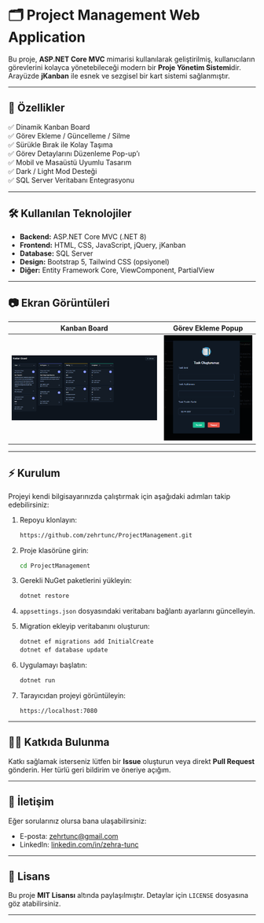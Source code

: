 # 🗂️ Project Management Web Application

Bu proje, **ASP.NET Core MVC** mimarisi kullanılarak geliştirilmiş, kullanıcıların görevlerini kolayca yönetebileceği modern bir **Proje Yönetim Sistemi**dir. Arayüzde **jKanban** ile esnek ve sezgisel bir kart sistemi sağlanmıştır.

---

## 🚀 Özellikler

✅ Dinamik Kanban Board  
✅ Görev Ekleme / Güncelleme / Silme  
✅ Sürükle Bırak ile Kolay Taşıma  
✅ Görev Detaylarını Düzenleme Pop-up’ı  
✅ Mobil ve Masaüstü Uyumlu Tasarım  
✅ Dark / Light Mod Desteği  
✅ SQL Server Veritabanı Entegrasyonu  

---

## 🛠️ Kullanılan Teknolojiler

- **Backend:** ASP.NET Core MVC (.NET 8)
- **Frontend:** HTML, CSS, JavaScript, jQuery, jKanban
- **Database:** SQL Server
- **Design:** Bootstrap 5, Tailwind CSS (opsiyonel)
- **Diğer:** Entity Framework Core, ViewComponent, PartialView

---

## 📷 Ekran Görüntüleri

| Kanban Board | Görev Ekleme Popup |
|--------------|--------------------|
| ![Kanban](ProjectManagement/wwwroot/images/screenshots/Kanban.png) | ![Popup](ProjectManagement/wwwroot/images/screenshots/Add_Task_popup.png) |

---

## ⚡ Kurulum

Projeyi kendi bilgisayarınızda çalıştırmak için aşağıdaki adımları takip edebilirsiniz:

1. Repoyu klonlayın:
    ```bash
    https://github.com/zehrtunc/ProjectManagement.git
    ```

2. Proje klasörüne girin:
    ```bash
    cd ProjectManagement
    ```

3. Gerekli NuGet paketlerini yükleyin:
    ```bash
    dotnet restore
    ```

4. `appsettings.json` dosyasındaki veritabanı bağlantı ayarlarını güncelleyin.

5. Migration ekleyip veritabanını oluşturun:
    ```bash
    dotnet ef migrations add InitialCreate
    dotnet ef database update
    ```

6. Uygulamayı başlatın:
    ```bash
    dotnet run
    ```

7. Tarayıcıdan projeyi görüntüleyin:
    ```
    https://localhost:7080
    ```

---

## 👨‍💻 Katkıda Bulunma

Katkı sağlamak isterseniz lütfen bir **Issue** oluşturun veya direkt **Pull Request** gönderin. Her türlü geri bildirim ve öneriye açığım.

---

## 📩 İletişim

Eğer sorularınız olursa bana ulaşabilirsiniz:

- E-posta: [zehrtunc@gmail.com](mailto:zehrtunc@gmail.com)
- LinkedIn: [linkedin.com/in/zehra-tunc](https://linkedin.com/in/zehra-tunc)

---

## 📝 Lisans

Bu proje **MIT Lisansı** altında paylaşılmıştır. Detaylar için `LICENSE` dosyasına göz atabilirsiniz.

---
